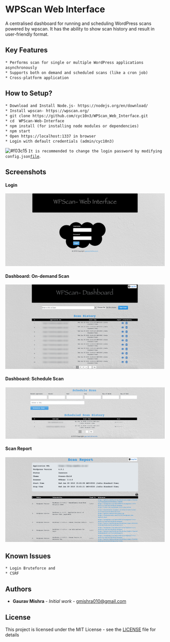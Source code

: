 # WPScan Web Interface
A centralised dashboard for running and scheduling WordPress scans powered by wpscan. It has the ability to show scan history and result in user-friendly format.

## Key Features

```
* Performs scan for single or multiple WordPress applications asynchronously
* Supports both on demand and scheduled scans (like a cron job)
* Cross-platform application
```

## How to Setup?

```
* Download and Install Node.js- https://nodejs.org/en/download/
* Install wpscan- https://wpscan.org/
* git clone https://github.com/cyc10n3/WPScan_Web_Interface.git
* cd  WPScan-Web-Interface
* npm install (for installing node modules or dependencies)
* npm start
* Open https://localhost:1337 in browser
* Login with default credentials (admin/cyc10n3)
```
![#f03c15](https://placehold.it/15/f03c15/000000?text=+) `It is recommended to change the login password by modifying config.json`[`file`](https://github.com/cyc10n3/WPScan_Web_Interface/blob/master/config.json).

## Screenshots

#### Login
![Login](/static/screenshots/1.png?raw=true "Login")

#### Dashboard: On-demand Scan
![Dashboard: On-demand Scan](/static/screenshots/2.png?raw=true "Dashboard: On-demand Scan")

#### Dashboard: Schedule Scan
![Dashboard: Schedule Scan](/static/screenshots/3.png?raw=true "Dashboard: Schedule Scan")

#### Scan Report
![Scan Report](/static/screenshots/4.png?raw=true "Scan Report")

## Known Issues

```
* Login Bruteforce and
* CSRF
```

## Authors

* **Gaurav Mishra** - *Initial work* - gmishra010@gmail.com

## License

This project is licensed under the MIT License - see the [LICENSE](LICENSE) file for details
